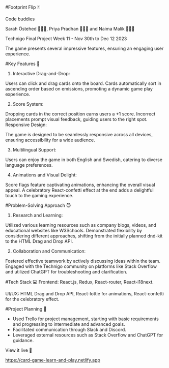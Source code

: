 #Footprint Flip 🃏

Code buddies

Sarah Östehed 👩🏻‍💻,  Priya Pradhan 👩🏻‍💻 and Naima Malik 👩🏻‍💻

Technigo Final Project Week 11 - Nov 30th to Dec 12 2023

The game presents several impressive features, ensuring an engaging user experience.

#Key Features 🙌

1. Interactive Drag-and-Drop:

Users can click and drag cards onto the board.
Cards automatically sort in ascending order based on emissions, promoting a dynamic game play experience.

2. Score System:

Dropping cards in the correct position earns users a +1 score.
Incorrect placements prompt visual feedback, guiding users to the right spot.
Responsive Design:

The game is designed to be seamlessly responsive across all devices, ensuring accessibility for a wide audience.

3. Multilingual Support:

Users can enjoy the game in both English and Swedish, catering to diverse language preferences.

4. Animations and Visual Delight:

Score flags feature captivating animations, enhancing the overall visual appeal.
A celebratory React-confetti effect at the end adds a delightful touch to the gaming experience.

#Problem-Solving Approach 😈

1. Research and Learning:

Utilized various learning resources such as company blogs, videos, and educational websites like W3Schools.
Demonstrated flexibility by considering different approaches, shifting from the initially planned dnd-kit to the HTML Drag and Drop API.

2. Collaboration and Communication:

Fostered effective teamwork by actively discussing ideas within the team.
Engaged with the Technigo community on platforms like Stack Overflow and utilized ChatGPT for troubleshooting and clarification.


#Tech Stack 💻
Frontend: React.js, Redux, React-router, React-i18next.

UI/UX: HTML Drag and Drop API, React-lottie for animations, React-confetti for the celebratory effect.

#Project Planning 📝

- Used Trello for project management, starting with basic requirements and progressing to intermediate and advanced goals.
- Facilitated communication through Slack and Discord.
- Leveraged external resources such as Stack Overflow and ChatGPT for guidance.

View it live 🎉

https://card-game-learn-and-play.netlify.app 